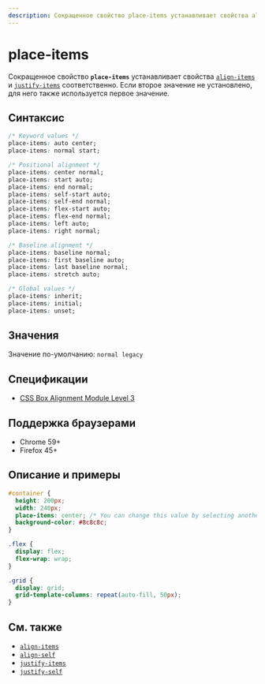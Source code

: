 ```yaml
---
description: Сокращенное свойство place-items устанавливает свойства align-items и justify-items соответственно
---
```


# place-items

Сокращенное свойство **`place-items`** устанавливает свойства [`align-items`](align-items.md) и [`justify-items`](justify-items.md) соответственно. Если второе значение не установлено, для него также используется первое значение.

## Синтаксис

```css
/* Keyword values */
place-items: auto center;
place-items: normal start;

/* Positional alignment */
place-items: center normal;
place-items: start auto;
place-items: end normal;
place-items: self-start auto;
place-items: self-end normal;
place-items: flex-start auto;
place-items: flex-end normal;
place-items: left auto;
place-items: right normal;

/* Baseline alignment */
place-items: baseline normal;
place-items: first baseline auto;
place-items: last baseline normal;
place-items: stretch auto;

/* Global values */
place-items: inherit;
place-items: initial;
place-items: unset;
```

## Значения

Значение по-умолчанию: `normal legacy`

## Спецификации

- [CSS Box Alignment Module Level 3](https://drafts.csswg.org/css-align-3/#place-items-property)

## Поддержка браузерами

- Chrome 59+
- Firefox 45+

## Описание и примеры

```css
#container {
  height: 200px;
  width: 240px;
  place-items: center; /* You can change this value by selecting another option in the list */
  background-color: #8c8c8c;
}

.flex {
  display: flex;
  flex-wrap: wrap;
}

.grid {
  display: grid;
  grid-template-columns: repeat(auto-fill, 50px);
}
```

## См. также

- [`align-items`](align-items.md)
- [`align-self`](align-self.md)
- [`justify-items`](justify-items.md)
- [`justify-self`](justify-self.md)

